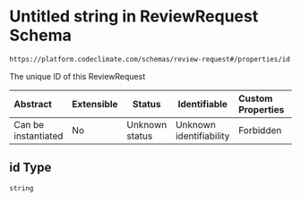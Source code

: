 # Untitled string in ReviewRequest Schema

```txt
https://platform.codeclimate.com/schemas/review-request#/properties/id
```

The unique ID of this ReviewRequest


| Abstract            | Extensible | Status         | Identifiable            | Custom Properties | Additional Properties | Access Restrictions | Defined In                                                                                         |
| :------------------ | ---------- | -------------- | ----------------------- | :---------------- | --------------------- | ------------------- | -------------------------------------------------------------------------------------------------- |
| Can be instantiated | No         | Unknown status | Unknown identifiability | Forbidden         | Allowed               | none                | [ReviewRequest.schema.json\*](../../spec/schemas/ReviewRequest.schema.json "open original schema") |

## id Type

`string`
